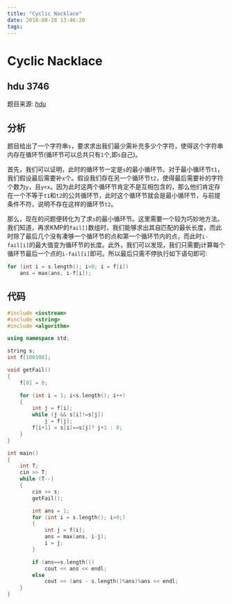 ```yaml
---
title: "Cyclic Nacklace"
date: 2018-08-28 13:46:20
tags: 
---
```


# Cyclic Nacklace

## hdu 3746

<!--more-->

题目来源: [_hdu_](acm.hdu.edu.cn/showproblem.php?pid=3746)

## 分析

题目给出了一个字符串`s`，要求求出我们最少需补充多少个字符，使得这个字符串内存在循环节(循环节可以总共只有`1`个,即`s`自己)。

首先，我们可以证明，此时的循环节一定是`s`的最小循环节。对于最小循环节`t1`，我们假设最后需要补`x`个。假设我们存在另一个循环节`t2`，使得最后需要补的字符个数为`y`，且`y<x`。因为此时这两个循环节肯定不是互相包含的，那么他们肯定存在一个不等于`t1`和`t2`的公共循环节，此时这个循环节就会是最小循环节，与前提条件不符，说明不存在这样的循环节`t2`。

那么，现在的问题便转化为了求`s`的最小循环节。这里需要一个较为巧妙地方法。我们知道，再求KMP的`fail[]`数组时，我们能够求出其自匹配的最长长度，而此时除了最后几个没有凑够一个循环节的点和第一个循环节内的点，而此时`i-fail[i]`的最大值变为循环节的长度。此外，我们可以发现，我们只需要j计算每个循环节最后一个点的`i-fail[i]`即可。所以最后只需不停执行如下语句即可:
```C++
for (int i = s.length(); i>0; i = f[i])
	ans = max(ans, i-f[i]);
```

## 代码

```C++
#include <iostream>
#include <string>
#include <algorithm>

using namespace std;

string s;
int f[100100];

void getFail()
{
    f[0] = 0;

    for (int i = 1; i<s.length(); i++)
    {
        int j = f[i];
        while (j && s[i]!=s[j])
            j = f[j];
        f[i+1] = s[i]==s[j]? j+1 : 0;
    }
}

int main()
{
    int T;
    cin >> T;
    while (T--)
    {
        cin >> s;
        getFail();

        int ans = 1;
        for (int i = s.length(); i>0;)
        {
            int j = f[i];
            ans = max(ans, i-j);
            i = j;
        }

        if (ans==s.length())
            cout << ans << endl;
        else
            cout << (ans - s.length()%ans)%ans << endl;
    }
}

```